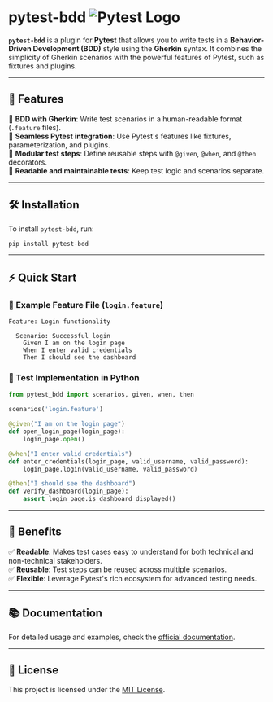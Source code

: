 # pytest-bdd ![Pytest Logo](https://img.shields.io/badge/Pytest-BDD-orange?logo=pytest&logoColor=white)

**`pytest-bdd`** is a plugin for **Pytest** that allows you to write tests in a **Behavior-Driven Development (BDD)** style using the **Gherkin** syntax. It combines the simplicity of Gherkin scenarios with the powerful features of Pytest, such as fixtures and plugins.

---

## 🚀 **Features**

🔹 **BDD with Gherkin**: Write test scenarios in a human-readable format (`.feature` files).  
🔹 **Seamless Pytest integration**: Use Pytest's features like fixtures, parameterization, and plugins.  
🔹 **Modular test steps**: Define reusable steps with `@given`, `@when`, and `@then` decorators.  
🔹 **Readable and maintainable tests**: Keep test logic and scenarios separate.  

---

## 🛠️ **Installation**

To install `pytest-bdd`, run:

```bash
pip install pytest-bdd
```

---

## ⚡ **Quick Start**

### 📄 Example Feature File (`login.feature`)

```gherkin
Feature: Login functionality

  Scenario: Successful login
    Given I am on the login page
    When I enter valid credentials
    Then I should see the dashboard
```

### 🐍 Test Implementation in Python

```python
from pytest_bdd import scenarios, given, when, then

scenarios('login.feature')

@given("I am on the login page")
def open_login_page(login_page):
    login_page.open()

@when("I enter valid credentials")
def enter_credentials(login_page, valid_username, valid_password):
    login_page.login(valid_username, valid_password)

@then("I should see the dashboard")
def verify_dashboard(login_page):
    assert login_page.is_dashboard_displayed()
```

---

## 🌟 **Benefits**

✅ **Readable**: Makes test cases easy to understand for both technical and non-technical stakeholders.  
✅ **Reusable**: Test steps can be reused across multiple scenarios.  
✅ **Flexible**: Leverage Pytest's rich ecosystem for advanced testing needs.  

---

## 📚 **Documentation**

For detailed usage and examples, check the [official documentation](https://pytest-bdd.readthedocs.io/).

---

## 📜 **License**

This project is licensed under the [MIT License](LICENSE).
